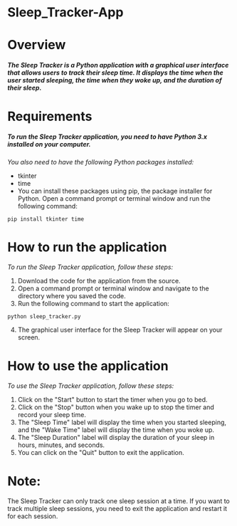 # Sleep_Tracker-App

# Overview
##### The Sleep Tracker is a Python application with a graphical user interface that allows users to track their sleep time. It displays the time when the user started sleeping, the time when they woke up, and the duration of their sleep.

# Requirements
##### To run the Sleep Tracker application, you need to have Python 3.x installed on your computer.

*You also need to have the following Python packages installed:*

* tkinter
* time
* You can install these packages using pip, the package installer for Python. Open a command prompt or terminal window and run the following command:
```
pip install tkinter time
```
# How to run the application
*To run the Sleep Tracker application, follow these steps:*

1. Download the code for the application from the source.
2. Open a command prompt or terminal window and navigate to the directory where you saved the code.
3. Run the following command to start the application:
```
python sleep_tracker.py
```
4. The graphical user interface for the Sleep Tracker will appear on your screen.
# How to use the application
*To use the Sleep Tracker application, follow these steps:*

1. Click on the "Start" button to start the timer when you go to bed.
2. Click on the "Stop" button when you wake up to stop the timer and record your sleep time.
3. The "Sleep Time" label will display the time when you started sleeping, and the "Wake Time" label will display the time when you woke up.
4. The "Sleep Duration" label will display the duration of your sleep in hours, minutes, and seconds.
5. You can click on the "Quit" button to exit the application.
# Note: 
The Sleep Tracker can only track one sleep session at a time. If you want to track multiple sleep sessions, you need to exit the application and restart it for each session.
